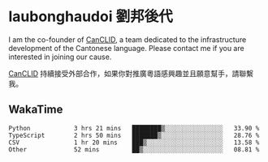 # laubonghaudoi 劉邦後代

I am the co-founder of [CanCLID](https://github.com/CanCLID), a team dedicated to the infrastructure development of the Cantonese language. Please contact me if you are interested in joining our cause.

[CanCLID](https://github.com/CanCLID) 持續接受外部合作，如果你對推廣粵語感興趣並且願意幫手，請聯繫我。


## WakaTime

<!--START_SECTION:waka-->

```text
Python            3 hrs 21 mins   ████████▒░░░░░░░░░░░░░░░░   33.90 %
TypeScript        2 hrs 50 mins   ███████▒░░░░░░░░░░░░░░░░░   28.76 %
CSV               1 hr 20 mins    ███▒░░░░░░░░░░░░░░░░░░░░░   13.58 %
Other             52 mins         ██▒░░░░░░░░░░░░░░░░░░░░░░   08.81 %
```

<!--END_SECTION:waka-->
